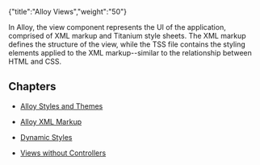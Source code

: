 {"title":"Alloy Views","weight":"50"}

In Alloy, the view component represents the UI of the application, comprised of XML markup and Titanium style sheets. The XML markup defines the structure of the view, while the TSS file contains the styling elements applied to the XML markup--similar to the relationship between HTML and CSS.

## Chapters

* [Alloy Styles and Themes](/docs/appc/Alloy_Framework/Alloy_Guide/Alloy_Views/Alloy_Styles_and_Themes/)

* [Alloy XML Markup](/docs/appc/Alloy_Framework/Alloy_Guide/Alloy_Views/Alloy_XML_Markup/)

* [Dynamic Styles](/docs/appc/Alloy_Framework/Alloy_Guide/Alloy_Views/Dynamic_Styles/)

* [Views without Controllers](/docs/appc/Alloy_Framework/Alloy_Guide/Alloy_Views/Views_without_Controllers/)
